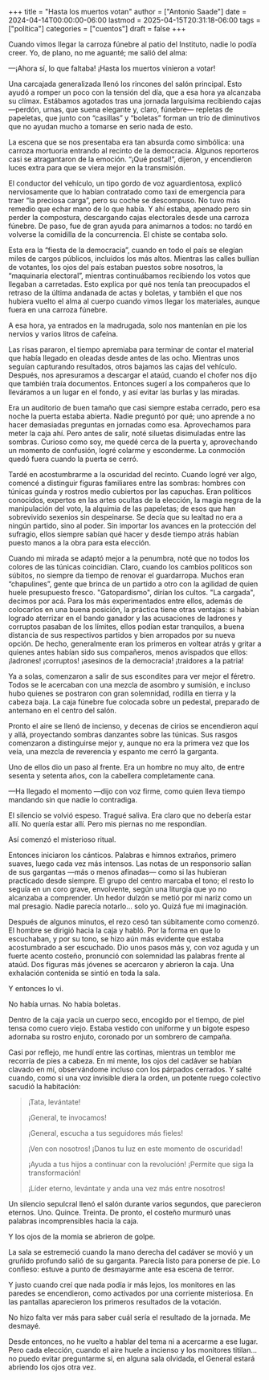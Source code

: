 +++
title = "Hasta los muertos votan"
author = ["Antonio Saade"]
date = 2024-04-14T00:00:00-06:00
lastmod = 2025-04-15T20:31:18-06:00
tags = ["política"]
categories = ["cuentos"]
draft = false
+++

Cuando vimos llegar la carroza fúnebre al patio del Instituto, nadie lo podía creer. Yo, de plano, no me aguanté; me salió del alma:

—¡Ahora sí, lo que faltaba! ¡Hasta los muertos vinieron a votar!

Una carcajada generalizada llenó los rincones del salón principal. Esto ayudó a romper un poco con la tensión del día, que a esa hora ya alcanzaba su clímax. Estábamos agotados tras una jornada larguísima recibiendo cajas —perdón, urnas, que suena elegante y, claro, fúnebre— repletas de papeletas, que junto con “casillas” y “boletas” forman un trío de diminutivos que no ayudan mucho a tomarse en serio nada de esto.

La escena que se nos presentaba era tan absurda como simbólica: una carroza mortuoria entrando al recinto de la democracia. Algunos reporteros casi se atragantaron de la emoción. “¡Qué postal!”, dijeron, y encendieron luces extra para que se viera mejor en la transmisión.

El conductor del vehículo, un tipo gordo de voz aguardientosa, explicó nerviosamente que lo habían contratado como taxi de emergencia para traer “la preciosa carga”, pero su coche se descompuso. No tuvo más remedio que echar mano de lo que había. Y ahí estaba, apenado pero sin perder la compostura, descargando cajas electorales desde una carroza fúnebre. De paso, fue de gran ayuda para animarnos a todos: no tardó en volverse la comidilla de la concurrencia. El chiste se contaba solo.

Esta era la “fiesta de la democracia”, cuando en todo el país se elegían miles de cargos públicos, incluidos los más altos. Mientras las calles bullían de votantes, los ojos del país estaban puestos sobre nosotros, la “maquinaria electoral”, mientras continuábamos recibiendo los votos que llegaban a carretadas. Esto explica por qué nos tenía tan preocupados el retraso de la última andanada de actas y boletas, y también el que nos hubiera vuelto el alma al cuerpo cuando vimos llegar los materiales, aunque fuera en una carroza fúnebre.

A esa hora, ya entrados en la madrugada, solo nos mantenían en pie los nervios y varios litros de cafeína.

Las risas pararon, el tiempo apremiaba para terminar de contar el material que había llegado en oleadas desde antes de las ocho. Mientras unos seguían capturando resultados, otros bajamos las cajas del vehículo. Después, nos apresuramos a descargar el ataúd, cuando el chofer nos dijo que también traía documentos. Entonces sugerí a los compañeros que lo lleváramos a un lugar en el fondo, y así evitar las burlas y las miradas.

Era un auditorio de buen tamaño que casi siempre estaba cerrado, pero esa noche la puerta estaba abierta. Nadie preguntó por qué; uno aprende a no hacer demasiadas preguntas en jornadas como esa. Aprovechamos para meter la caja ahí. Pero antes de salir, noté siluetas disimuladas entre las sombras. Curioso como soy, me quedé cerca de la puerta y, aprovechando un momento de confusión, logré colarme y esconderme. La conmoción quedó fuera cuando la puerta se cerró.

Tardé en acostumbrarme a la oscuridad del recinto. Cuando logré ver algo, comencé a distinguir figuras familiares entre las sombras: hombres con túnicas guinda y rostros medio cubiertos por las capuchas. Eran políticos conocidos, expertos en las artes ocultas de la elección, la magia negra de la manipulación del voto, la alquimia de las papeletas; de esos que han sobrevivido sexenios sin despeinarse. Se decía que su lealtad no era a ningún partido, sino al poder. Sin importar los avances en la protección del sufragio, ellos siempre sabían qué hacer y desde tiempo atrás habían puesto manos a la obra para esta elección.

Cuando mi mirada se adaptó mejor a la penumbra, noté que no todos los colores de las túnicas coincidían. Claro, cuando los cambios políticos son súbitos, no siempre da tiempo de renovar el guardarropa. Muchos eran “chapulines”, gente que brinca de un partido a otro con la agilidad de quien huele presupuesto fresco. "Gatopardismo", dirían los cultos. "La cargada", decimos por acá. Para los más experimentados entre ellos, además de colocarlos en una buena posición, la práctica tiene otras ventajas: si habían logrado aterrizar en el bando ganador y las acusaciones de ladrones y corruptos pasaban de los límites, ellos podían estar tranquilos, a buena distancia de sus respectivos partidos y bien arropados por su nueva opción. De hecho, generalmente eran los primeros en voltear atrás y gritar a quienes antes habían sido sus compañeros, menos avispados que ellos: ¡ladrones! ¡corruptos! ¡asesinos de la democracia! ¡traidores a la patria!

Ya a solas, comenzaron a salir de sus escondites para ver mejor el féretro. Todos se le acercaban con una mezcla de asombro y sumisión, e incluso hubo quienes se postraron con gran solemnidad, rodilla en tierra y la cabeza baja. La caja fúnebre fue colocada sobre un pedestal, preparado de antemano en el centro del salón.

Pronto el aire se llenó de incienso, y decenas de cirios se encendieron aquí y allá, proyectando sombras danzantes sobre las túnicas. Sus rasgos comenzaron a distinguirse mejor y, aunque no era la primera vez que los veía, una mezcla de reverencia y espanto me cerró la garganta.

Uno de ellos dio un paso al frente. Era un hombre no muy alto, de entre sesenta y setenta años, con la cabellera completamente cana.

—Ha llegado el momento —dijo con voz firme, como quien lleva tiempo mandando sin que nadie lo contradiga.

El silencio se volvió espeso. Tragué saliva. Era claro que no debería estar allí. No quería estar allí. Pero mis piernas no me respondían.

Así comenzó el misterioso ritual.

Entonces iniciaron los cánticos. Palabras e himnos extraños, primero suaves, luego cada vez más intensos. Las notas de un responsorio salían de sus gargantas —más o menos afinadas— como si las hubieran practicado desde siempre. El grupo del centro marcaba el tono; el resto lo seguía en un coro grave, envolvente, según una liturgia que yo no alcanzaba a comprender. Un hedor dulzón se metió por mi nariz como un mal presagio. Nadie parecía notarlo… solo yo. Quizá fue mi imaginación.

Después de algunos minutos, el rezo cesó tan súbitamente como comenzó. El hombre se dirigió hacia la caja y habló. Por la forma en que lo escuchaban, y por su tono, se hizo aún más evidente que estaba acostumbrado a ser escuchado. Dio unos pasos más y, con voz aguda y un fuerte acento costeño, pronunció con solemnidad las palabras frente al ataúd. Dos figuras más jóvenes se acercaron y abrieron la caja. Una exhalación contenida se sintió en toda la sala.

Y entonces lo vi.

No había urnas. No había boletas.

Dentro de la caja yacía un cuerpo seco, encogido por el tiempo, de piel tensa como cuero viejo. Estaba vestido con uniforme y un bigote espeso adornaba su rostro enjuto, coronado por un sombrero de campaña.

Casi por reflejo, me hundí entre las cortinas, mientras un temblor me recorría de pies a cabeza. En mi mente, los ojos del cadáver se habían clavado en mí, observándome incluso con los párpados cerrados. Y salté cuando, como si una voz invisible diera la orden, un potente ruego colectivo sacudió la habitación:

> ¡Tata, levántate!
>
> ¡General, te invocamos!
>
> ¡General, escucha a tus seguidores más fieles!
>
> ¡Ven con nosotros! ¡Danos tu luz en este momento de oscuridad!
>
> ¡Ayuda a tus hijos a continuar con la revolución! ¡Permite que siga la transformación!
>
> ¡Líder eterno, levántate y anda una vez más entre nosotros!

Un silencio sepulcral llenó el salón durante varios segundos, que parecieron eternos. Uno. Quince. Treinta. De pronto, el costeño murmuró unas palabras incomprensibles hacia la caja.

Y los ojos de la momia se abrieron de golpe.

La sala se estremeció cuando la mano derecha del cadáver se movió y un gruñido profundo salió de su garganta. Parecía listo para ponerse de pie. Lo confieso: estuve a punto de desmayarme ante esa escena de terror.

Y justo cuando creí que nada podía ir más lejos, los monitores en las paredes se encendieron, como activados por una corriente misteriosa. En las pantallas aparecieron los primeros resultados de la votación.

No hizo falta ver más para saber cuál sería el resultado de la jornada. Me desmayé.

Desde entonces, no he vuelto a hablar del tema ni a acercarme a ese lugar. Pero cada elección, cuando el aire huele a incienso y los monitores titilan... no puedo evitar preguntarme si, en alguna sala olvidada, el General estará abriendo los ojos otra vez.
